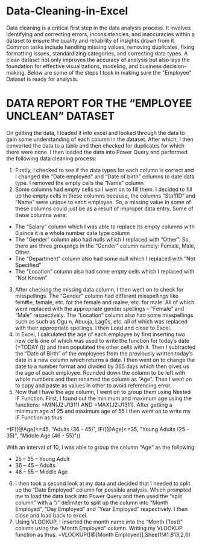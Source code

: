 # Data-Cleaning-in-Excel
Data cleaning is a critical first step in the data analysis process. It involves identifying and correcting errors, inconsistencies, and inaccuracies within a dataset to ensure the quality and reliability of insights drawn from it. Common tasks include handling missing values, removing duplicates, fixing formatting issues, standardizing categories, and correcting data types. A clean dataset not only improves the accuracy of analysis but also lays the foundation for effective visualizations, modeling, and business decision-making. Below are some of the steps I took in making sure the "Employee" Dataset is ready for analysis.
# DATA REPORT FOR THE “EMPLOYEE UNCLEAN” DATASET
On getting the data, I loaded it into excel and looked through the data to gain some understanding of each column in the dataset. After which, I then converted the data to a table and then checked for duplicates for which there were none. I then loaded the data into Power Query and performed the following data cleaning process:
1.	Firstly, I checked to see if the data types for each column is correct and I changed the “Date employed” and “Date of birth” columns to date data type. I removed the empty cells the “Name” column 
2.	Some columns had empty cells so I went on to fill them. I decided to fill up the empty cells in these columns because, the columns “StaffID” and “Name” were unique to each employee. So, a missing value in some of these columns could just be as a result of improper data entry.  Some of these columns were:
- The “Salary” column which I was able to replace its empty columns with 0 since it is a whole number data type column
- The “Gender” column also had nulls which I replaced with “Other”. So, there are three groupings in the “Gender” column namely: Female, Male, Other.
- The “Department” column also had some null which I replaced with “Not Specified”
-	The “Location” column also had some empty cells which I replaced with “Not Known”
3.	After checking the missing data column, I then went on to check for misspellings. The “Gender” column had different misspellings like fem#le, female, etc. for the female and malee, etc. for male. All of which were replaced with the appropriate gender spellings – “Female” and “Male” respectively.  The “Location” column also had some misspellings such as such as Ogu n, Abuuja, Lag0s, etc. all of which was replaced with their appropriate spellings. I then Load and close to Excel.
4.	In Excel, I calculated the age of each employee by first inserting two new cells one of which was used to write the function for today’s date (=TODAY ()) and then populated the other cells with it. Then I subtracted the “Date of Birth” of the employees from the previously written today’s date in a new column which returns a date. I then went on to change the date to a number format and divided by 365 days which then gives us the age of each employee. Rounded down the column to be left with whole numbers and then renamed the column as “Age”. Then I went on to copy and paste as values in other to avoid referencing error. 
5.	Now that I have the age column, I went on to group them using Nested IF Function. First, I found out the minimum and maximum age using the functions: =MIN(J2:J1311) AND =MAX(J2:J1311). After getting a minimum age of 25 and maximum age of 55 I then went on to write my IF Function as thus: 

  =IF([@Age]<=45, "Adults (36 - 45)", IF([@Age]<=35, "Young Adults (25 - 35)", "Middle Age (46 - 55)"))

With an interval of 10, I was able to group the column “Age” as the following:
- 	25 – 35 – Young Adult
- 	36 – 45 – Adults 
-   46 – 55 – Middle Age
6.	I then took a second look at my data and decided that I needed to split up the “Date Employed” column for possible analysis. Which prompted me to load the data back into Power Query and then used the “split column” with a “/” delimiter to split up the column into “Month Employed”, “Day Employed” and “Year Employed” respectively. I then close and load back to excel.
7.	Using VLOOKUP, I inserted the month name into the “Month (Text)” column using the “Month Employed” column. Writing my VLOOKUP function as thus:
     =VLOOKUP([@[Month Employed]],Sheet1!$A$1:$B$13,2,0)


